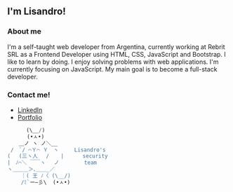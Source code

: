 ## I'm Lisandro!


### About me
I'm a self-taught web developer from Argentina, currently working at Rebrit SRL as a Frontend Developer using HTML, CSS, JavaScript and Bootstrap. I like to learn by doing. I enjoy solving problems with web applications. I'm currently focusing on JavaScript. My main goal is to become a full-stack developer.

### Contact me!
- [LinkedIn](https://www.linkedin.com/in/lisandrocosta/)
- [Portfolio](https://lisandrocostamartorel.com.ar/)


```javascript
      (\__/) 
  ⠀   (•ㅅ•)        
  　＿ノ ヽ ノ＼__   
 /　`/ ⌒Ｙ⌒ Ｙ　ヽ     Lisandro's 
( 　(三ヽ人　 /　  |      security 
|　ﾉ⌒＼ ￣￣ヽ　 ノ        team
ヽ＿＿＿＞､＿＿_／  
　　 ｜( 王 ﾉ〈 (\__/)   
　　 /ﾐ`ー―彡\  (•ㅅ•) 
```
